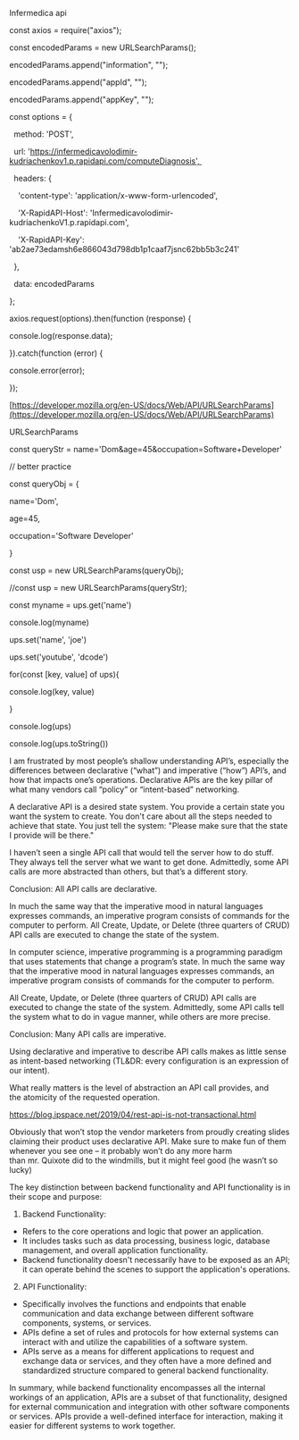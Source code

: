 Infermedica api 

const axios = require("axios"); 

const encodedParams = new URLSearchParams(); 

encodedParams.append("information", "<REQUIRED>"); 

encodedParams.append("appId", "<REQUIRED>"); 

encodedParams.append("appKey", "<REQUIRED>"); 

const options = { 

  method: 'POST', 

  url: 'https://infermedicavolodimir-kudriachenkov1.p.rapidapi.com/computeDiagnosis', 

  headers: { 

    'content-type': 'application/x-www-form-urlencoded', 

    'X-RapidAPI-Host': 'Infermedicavolodimir-kudriachenkoV1.p.rapidapi.com', 

    'X-RapidAPI-Key': 'ab2ae73edamsh6e866043d798db1p1caaf7jsnc62bb5b3c241' 

  }, 

  data: encodedParams 

}; 

axios.request(options).then(function (response) { 

console.log(response.data); 

}).catch(function (error) { 

console.error(error); 

}); 

[https://developer.mozilla.org/en-US/docs/Web/API/URLSearchParams](https://developer.mozilla.org/en-US/docs/Web/API/URLSearchParams)







URLSearchParams 

const queryStr = name='Dom&age=45&occupation=Software+Developer' 

// better practice 

const queryObj = { 

name='Dom', 

age=45, 

occupation='Software Developer' 

} 

const usp = new URLSearchParams(queryObj); 

//const usp = new URLSearchParams(queryStr); 

const myname = ups.get('name') 

console.log(myname) 

ups.set('name', 'joe') 

ups.set('youtube', 'dcode') 

for(const [key, value] of ups){ 

console.log(key, value) 

} 

console.log(ups) 

console.log(ups.toString())









I am frustrated by most people’s shallow understanding API’s, especially the differences between declarative (“what”) and imperative (“how”) API’s, and how that impacts one’s operations. Declarative APIs are the key pillar of what many vendors call “policy” or “intent-based” networking. 

A declarative API is a desired state system. You provide a certain state you want the system to create. You don't care about all the steps needed to achieve that state. You just tell the system: "Please make sure that the state I provide will be there." 

I haven’t seen a single API call that would tell the server how to do stuff. They always tell the server what we want to get done. Admittedly, some API calls are more abstracted than others, but that’s a different story. 

Conclusion: All API calls are declarative. 

In much the same way that the imperative mood in natural languages expresses commands, an imperative program consists of commands for the computer to perform. All Create, Update, or Delete (three quarters of CRUD) API calls are executed to change the state of the system. 

In computer science, imperative programming is a programming paradigm that uses statements that change a program’s state. In much the same way that the imperative mood in natural languages expresses commands, an imperative program consists of commands for the computer to perform. 

All Create, Update, or Delete (three quarters of CRUD) API calls are executed to change the state of the system. Admittedly, some API calls tell the system what to do in vague manner, while others are more precise. 

Conclusion: Many API calls are imperative. 

Using declarative and imperative to describe API calls makes as little sense as intent-based networking (TL&DR: every configuration is an expression of our intent). 

What really matters is the level of abstraction an API call provides, and the atomicity of the requested operation. 

https://blog.ipspace.net/2019/04/rest-api-is-not-transactional.html

Obviously that won’t stop the vendor marketers from proudly creating slides claiming their product uses declarative API. Make sure to make fun of them whenever you see one – it probably won’t do any more harm than mr. Quixote did to the windmills, but it might feel good (he wasn’t so lucky)







The key distinction between backend functionality and API functionality is in their scope and purpose:  
  
1. Backend Functionality:  
- Refers to the core operations and logic that power an application.  
- It includes tasks such as data processing, business logic, database management, and overall application functionality.  
- Backend functionality doesn't necessarily have to be exposed as an API; it can operate behind the scenes to support the application's operations.  
  
2. API Functionality:  
- Specifically involves the functions and endpoints that enable communication and data exchange between different software components, systems, or services.  
- APIs define a set of rules and protocols for how external systems can interact with and utilize the capabilities of a software system.  
- APIs serve as a means for different applications to request and exchange data or services, and they often have a more defined and standardized structure compared to general backend functionality.  
  
In summary, while backend functionality encompasses all the internal workings of an application, APIs are a subset of that functionality, designed for external communication and integration with other software components or services. APIs provide a well-defined interface for interaction, making it easier for different systems to work together.